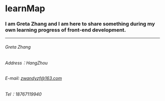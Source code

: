 # learnMap
### I am Greta Zhang and I am here to share something during my own learning progress of front-end development.

-------

###### Greta Zhang
###### Address：HangZhou 
###### E-mail: zwandyzf@163.com
###### Tel：18767119940